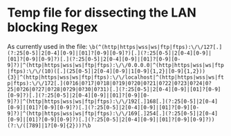 # Temp file for dissecting the LAN blocking Regex
As currently used in the file: `\b(^(http|https|wss|ws|ftp|ftps):\/\/127[.](?:25[0-5]|2[0-4][0-9]|[01]?[0-9][0-9]?)[.](?:25[0-5]|2[0-4][0-9]|[01]?[0-9][0-9]?)[.](?:25[0-5]|2[0-4][0-9]|[01]?[0-9][0-9]?)|^(http|https|wss|ws|ftp|ftps):\/\/0.0.0.0|^(http|https|wss|ws|ftp|ftps):\/\/(10)([.](25[0-5]|2[0-4][0-9]|1[0-9]{1,2}|[0-9]{1,2})){3}|^(http|https|wss|ws|ftp|ftps):\/\/localhost|^(http|https|wss|ws|ftp|ftps):\/\/172[.](0?16|0?17|0?18|0?19|0?20|0?21|0?22|0?23|0?24|0?25|0?26|0?27|0?28|0?29|0?30|0?31)[.](?:25[0-5]|2[0-4][0-9]|[01]?[0-9][0-9]?)[.](?:25[0-5]|2[0-4][0-9]|[01]?[0-9][0-9]?)|^(http|https|wss|ws|ftp|ftps):\/\/192[.]168[.](?:25[0-5]|2[0-4][0-9]|[01]?[0-9][0-9]?)[.](?:25[0-5]|2[0-4][0-9]|[01]?[0-9][0-9]?)|^(http|https|wss|ws|ftp|ftps):\/\/169[.]254[.](?:25[0-5]|2[0-4][0-9]|[01]?[0-9][0-9]?)[.](?:25[0-5]|2[0-4][0-9]|[01]?[0-9][0-9]?))(?:\/([789]|1?[0-9]{2}))?\b`


